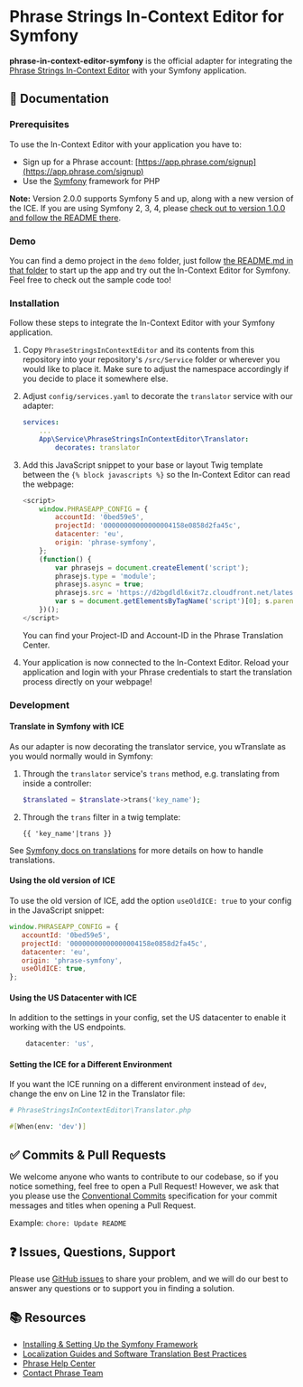 # Phrase Strings In-Context Editor for Symfony

**phrase-in-context-editor-symfony** is the official adapter for integrating the [Phrase Strings In-Context Editor](https://support.phrase.com/hc/en-us/articles/5784095916188-In-Context-Editor-Strings) with your Symfony application.

## :scroll: Documentation

### Prerequisites

To use the In-Context Editor with your application you have to:

* Sign up for a Phrase account: [https://app.phrase.com/signup](https://app.phrase.com/signup)
* Use the [Symfony](https://symfony.com/) framework for PHP

**Note:** Version 2.0.0 supports Symfony 5 and up, along with a new version of the ICE. If you are using Symfony 2, 3, 4, please [check out to version 1.0.0 and follow the README there](https://github.com/phrase/phrase-in-context-editor-symfony/blob/v1.0.0/README.md).

### Demo

You can find a demo project in the `demo` folder, just follow [the README.md in that folder](https://github.com/phrase/phrase-in-context-editor-symfony/tree/master/demo) to start up the app and try out the In-Context Editor for Symfony. Feel free to check out the sample code too!

### Installation

Follow these steps to integrate the In-Context Editor with your Symfony application.

1. Copy `PhraseStringsInContextEditor` and its contents from this repository into your repository's `/src/Service` folder or wherever you would like to place it. Make sure to adjust the namespace accordingly if you decide to place it somewhere else.

2. Adjust `config/services.yaml` to decorate the `translator` service with our adapter:
   ```yaml
   services:
       ...
       App\Service\PhraseStringsInContextEditor\Translator:
           decorates: translator
   ```

3. Add this JavaScript snippet to your base or layout Twig template between the `{% block javascripts %}` so the In-Context Editor can read the webpage:
   ```js
   <script>
       window.PHRASEAPP_CONFIG = {
           accountId: '0bed59e5',
           projectId: '00000000000000004158e0858d2fa45c',
           datacenter: 'eu',
           origin: 'phrase-symfony',
       };
       (function() {
           var phrasejs = document.createElement('script');
           phrasejs.type = 'module';
           phrasejs.async = true;
           phrasejs.src = 'https://d2bgdldl6xit7z.cloudfront.net/latest/ice/index.js'
           var s = document.getElementsByTagName('script')[0]; s.parentNode.insertBefore(phrasejs, s);
       })();
   </script>
   ```

    You can find your Project-ID and Account-ID in the Phrase Translation Center.

4. Your application is now connected to the In-Context Editor. Reload your application and login with your Phrase credentials to start the translation process directly on your webpage!

### Development

#### Translate in Symfony with ICE
As our adapter is now decorating the translator service, you wTranslate as you would normally would in Symfony:

1. Through the `translator` service's `trans` method, e.g. translating from inside a controller:
   ```php
   $translated = $translate->trans('key_name');
   ```

2. Through the `trans` filter in a twig template:
   ```
   {{ 'key_name'|trans }}
   ```

See [Symfony docs on translations](https://symfony.com/doc/current/translation.html) for more details on how to handle translations.

#### Using the old version of ICE
 To use the old version of ICE, add the option `useOldICE: true` to your config in the JavaScript snippet:
 ```js
 window.PHRASEAPP_CONFIG = {
    accountId: '0bed59e5',
    projectId: '00000000000000004158e0858d2fa45c',
    datacenter: 'eu',
    origin: 'phrase-symfony',
    useOldICE: true,
 };
 ```

#### Using the US Datacenter with ICE
In addition to the settings in your config, set the US datacenter to enable it working with the US endpoints.
```js
    datacenter: 'us',
```

#### Setting the ICE for a Different Environment
If you want the ICE running on a different environment instead of `dev`, change the env on Line 12 in the Translator file:
```php
# PhraseStringsInContextEditor\Translator.php

#[When(env: 'dev')]
```

## :white_check_mark: Commits & Pull Requests

We welcome anyone who wants to contribute to our codebase, so if you notice something, feel free to open a Pull Request! However, we ask that you please use the [Conventional Commits](https://www.conventionalcommits.org/en/v1.0.0/) specification for your commit messages and titles when opening a Pull Request.

Example: `chore: Update README`

## :question: Issues, Questions, Support

Please use [GitHub issues](https://github.com/phrase/Flask-Phrase/issues) to share your problem, and we will do our best to answer any questions or to support you in finding a solution.

## :books: Resources

* [Installing & Setting Up the Symfony Framework](https://symfony.com/doc/current/setup.html)
* [Localization Guides and Software Translation Best Practices](http://phrase.com/blog/)
* [Phrase Help Center](https://support.phrase.com/)
* [Contact Phrase Team](https://phrase.com/contact)
